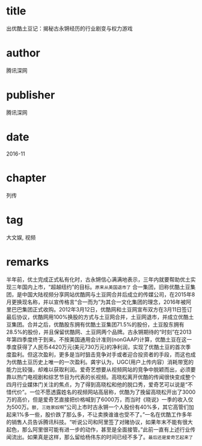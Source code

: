 # title
出优酷土豆记：揭秘古永锵经历的行业剧变与权力游戏

# author
腾讯深网

# publisher
腾讯深网

# date
2016-11

# chapter
列传

# tag
大文娱, 视频

# remarks
半年前，优土完成正式私有化时，古永锵信心满满地表示，三年内就要帮助优土实现三年国内上市，“超越纽约”的目标。`原来从美国退市了` 合一集团，旧称优酷土豆集团，是中国大陆视频分享网站优酷网与土豆网合并后成立的传媒公司，在2015年8月更换现名称，并以宣传格言“合一而为”为其合一文化集团的理念，2016年被阿里巴巴集团正式收购。2012年3月12日，优酷网和土豆网宣布双方在3月11日签订最后协议，优酷网用100%换股的方式与土豆网合并，土豆网退市，并成立优酷土豆集团。合并之后，优酷股东拥有优酷土豆集团71.5%的股份，土豆股东拥有28.5%的股份，并且保留优酷网、土豆网两个品牌。古永锵期待的“时刻”在2013年第四季度终于到来。不按美国通用会计准则(nonGAAP)计算，优酷土豆在这一季度获得了人民币4420万元(美元730万元)的净利润，实现了优酷土豆的首次季度盈利。但这次盈利，更多是当时狙击竞争对手或者迎合投资者的手段，而这也成为优酷土豆历史上唯一的一次盈利。龚宇认为，UGC(用户上传内容）消耗带宽的能力比较强，却难以获取利润。爱奇艺想要从视频网站的竞争中脱颖而出，必须要靠以热门电视剧和综艺节目为代表的长视频。高晓松离开优酷的传闻很快变成整个四月行业媒体门关注的焦点，为了得到高晓松和他的脱口秀，爱奇艺可以说是“不惜代价”。一位不愿透露姓名的视频网站高层称，优酷为了挽留高晓松开出了3000万的高价，但是爱奇艺直接把价格喊到了6000万，而当时《晓说》一季的收入仅为500万。`额, 三姓家奴啊`“公司上市时古永锵一个人股份有40%多，其它高管们加起来1%多一些，股价跌了那么多，不让卖换谁谁也受不了。”一名在优酷工作多年的销售人员告诉腾讯科技。“听说公司和阿里签了对赌协议，如果年末不能有很大起色，那么阿里很可能有进一步的动作，甚至是全面接管。”此前一直有上述行业传闻流出。如果真是这样，那么留给杨伟东的时间已经不多了。`最后还是爱奇艺起来了`

